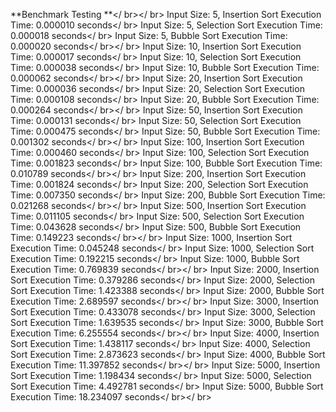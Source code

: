 **Benchmark Testing **</ br></ br>
Input Size: 5, Insertion Sort Execution Time: 0.000010 seconds</ br>
Input Size: 5, Selection Sort Execution Time: 0.000018 seconds</ br>
Input Size: 5, Bubble Sort Execution Time: 0.000020 seconds</ br></ br>
Input Size: 10, Insertion Sort Execution Time: 0.000017 seconds</ br>
Input Size: 10, Selection Sort Execution Time: 0.000038 seconds</ br>
Input Size: 10, Bubble Sort Execution Time: 0.000062 seconds</ br></ br>
Input Size: 20, Insertion Sort Execution Time: 0.000036 seconds</ br>
Input Size: 20, Selection Sort Execution Time: 0.000108 seconds</ br>
Input Size: 20, Bubble Sort Execution Time: 0.000264 seconds</ br></ br>
Input Size: 50, Insertion Sort Execution Time: 0.000131 seconds</ br>
Input Size: 50, Selection Sort Execution Time: 0.000475 seconds</ br>
Input Size: 50, Bubble Sort Execution Time: 0.001302 seconds</ br></ br>
Input Size: 100, Insertion Sort Execution Time: 0.000460 seconds</ br>
Input Size: 100, Selection Sort Execution Time: 0.001823 seconds</ br>
Input Size: 100, Bubble Sort Execution Time: 0.010789 seconds</ br></ br>
Input Size: 200, Insertion Sort Execution Time: 0.001824 seconds</ br>
Input Size: 200, Selection Sort Execution Time: 0.007350 seconds</ br>
Input Size: 200, Bubble Sort Execution Time: 0.021268 seconds</ br></ br>
Input Size: 500, Insertion Sort Execution Time: 0.011105 seconds</ br>
Input Size: 500, Selection Sort Execution Time: 0.043628 seconds</ br>
Input Size: 500, Bubble Sort Execution Time: 0.149223 seconds</ br></ br>
Input Size: 1000, Insertion Sort Execution Time: 0.045248 seconds</ br>
Input Size: 1000, Selection Sort Execution Time: 0.192215 seconds</ br>
Input Size: 1000, Bubble Sort Execution Time: 0.769839 seconds</ br></ br>
Input Size: 2000, Insertion Sort Execution Time: 0.379286 seconds</ br>
Input Size: 2000, Selection Sort Execution Time: 1.423388 seconds</ br>
Input Size: 2000, Bubble Sort Execution Time: 2.689597 seconds</ br></ br>
Input Size: 3000, Insertion Sort Execution Time: 0.433078 seconds</ br>
Input Size: 3000, Selection Sort Execution Time: 1.639535 seconds</ br>
Input Size: 3000, Bubble Sort Execution Time: 6.255554 seconds</ br></ br>
Input Size: 4000, Insertion Sort Execution Time: 1.438117 seconds</ br>
Input Size: 4000, Selection Sort Execution Time: 2.873623 seconds</ br>
Input Size: 4000, Bubble Sort Execution Time: 11.397852 seconds</ br></ br>
Input Size: 5000, Insertion Sort Execution Time: 1.198434 seconds</ br>
Input Size: 5000, Selection Sort Execution Time: 4.492781 seconds</ br>
Input Size: 5000, Bubble Sort Execution Time: 18.234097 seconds</ br></ br>
